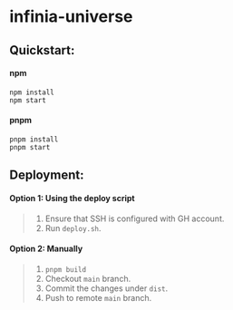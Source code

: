 # infinia-universe

## Quickstart:

#### npm
```
npm install
npm start
```

#### pnpm
```
pnpm install
pnpm start
```

## Deployment:
#### Option 1: Using the deploy script

> 1. Ensure that SSH is configured with GH account.
> 1. Run `deploy.sh`.


#### Option 2: Manually

> 1. `pnpm build`
> 1. Checkout `main` branch.
> 1. Commit the changes under `dist`.
> 1. Push to remote `main` branch.
